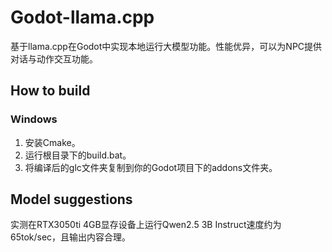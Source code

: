 # Godot-llama.cpp
基于llama.cpp在Godot中实现本地运行大模型功能。性能优异，可以为NPC提供对话与动作交互功能。

## How to build
### Windows
1. 安装Cmake。
2. 运行根目录下的build.bat。
3. 将编译后的glc文件夹复制到你的Godot项目下的addons文件夹。

## Model suggestions
实测在RTX3050ti 4GB显存设备上运行Qwen2.5 3B Instruct速度约为65tok/sec，且输出内容合理。